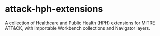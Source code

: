 # attack-hph-extensions
A collection of Healthcare and Public Health (HPH) extensions for MITRE ATT&amp;CK, with importable Workbench collections and Navigator layers.
